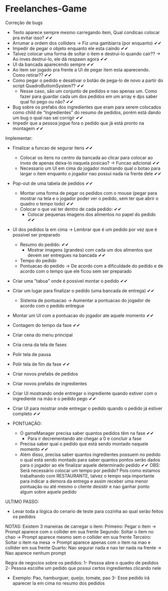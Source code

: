 # Freelanches-Game
Correção de bugs
- Texto aparece sempre mesmo carregando item, Qual condicao colocar pra evitar isso? ✔✔
- Arrumar a ordem dos colliders -> Fiz uma gambiarra (por enquanto) ✔✔
- Impedir de pegar o objeto enquanto ele esta caindo ✔✔
- Talvez colocar uma forma de soltar o item e destrui-lo quando cair?? -> Ao inves destrui-lo, ele dá respawn agora ✔✔
- UI da bancada aparecendo sempre ✔✔
- Ao item ser jogado pra frente a UI de pegar item esta aparecendo. Como retirar?? ✔✔
- Como pegar o pedido e desativar o botão de pega-lo de novo a partir do script QuadroButtomSystem?? ✔✔
  + Nesse caso, são um conjunto de pedidos e nao apenas um. Como fazer para guardar cada um dos pedidos em um array e dps saber qual foi pego ou não? ✔✔
- Bug sobre os prefabs dos ingredientes que eram para serem colocados como child de "Ingredientes" do resumo de pedidos, porém está dando um bug o qual nao sei corrigir ✔✔
- Impedir que a pessoa jogue fora o pedido que já está pronto na montagem ✔✔



Implementar:
- Finalizar a funcao de segurar itens ✔✔
  - Colocar os itens no centro da bancada ao clicar para colocar ao inves de apenas deixa-lo naquela posicao? -> Funcao adicional ✔✔
  - Necessario um UI em cima do jogador mostrando qual o botao para largar o item enquanto o jogador nao possui nada na frente dele ✔✔

- Pop-out de uma tabela de pedidos ✔✔
  - Montar uma forma de pegar os pedidos com o mouse (pegar para mostrar na tela e o jogador poder ver o pedido, sem ter que abrir o quadro o tempo todo) ✔✔
  - Colocar o que vai ter dentro de cada pedido: ✔✔
    + Colocar pequenas imagens dos alimentos no papel do pedido ✔✔

- UI dos pedidos la em cima -> Lembrar que é um pedido por vez que é possivel ser preparado 
  - Resumo do pedido: ✔✔
    + Mostrar imagens (grandes) com cada um dos alimentos que devem ser entregues na bancada ✔✔
  - Tempo do pedido 
  - Pontuacao do pedido -> De acordo com a dificuldade do pedido e de acordo com o tempo que ele ficou sem ser preparado

- Criar uma "tabua" onde é possivel montar o pedido ✔✔

- Criar um lugar para finalizar o pedido (uma bancada de entrega) ✔✔
  - Sistema de pontuacao -> Aumentar a pontuacao do jogador de acordo com o pedido entregue

- Montar um UI com a pontuacao do jogador ate aquele momento ✔✔

- Contagem do tempo da fase ✔✔

- Criar cena do menu principal

- Cria cena da tela de fases

- Polir tela de pausa 

- Polir tela de fim da fase  ✔✔

- Criar novos prefabs de pedidos

- Criar novos prefabs de ingredientes

- Criar UI mostrando onde entregar o ingrediente quando estiver com o ingrediente na mão e o pedido pego ✔✔

- Criar UI para mostrar onde entregar o pedido quando o pedido já estiver completo ✔✔

- PONTUAÇÃO: 
  - O gameManager precisa saber quantos pedidos têm na fase ✔✔
    + Para ir decrementando ate chegar a 0 e concluir a fase 
  - Precisa saber qual o pedido que está sendo montado naquele momento ✔✔
  - Além disso, precisa saber quantos ingredientes possuem no pedido o qual está sendo montado para saber quantos pontos serão dados para o jogador ao ele finalizar aquele determinado pedido ✔✔
  OBS: Será necessário colocar um tempo por pedido? Pois como estamos trabalhando com RESTAURANTE, talvez o tempo seja importante para indicar a demora da entrega e assim receber uma menor pontuação ou até mesmo o cliente desistir e nao ganhar ponto algum sobre aquele pedido

ULTIMO PASSO: 
- Levar toda a lógica do cenario de teste para cozinha ao qual serão feitos os pedidos

NOTAS: 
Existem 3 maneiras de carregar o item:
Primeiro: Pegar o item -> Prompt aparece com o collider em sua frente
Segundo: Soltar o item no chao -> Prompt aparece mesmo sem o collider em sua frente
Terceiro: Soltar o item na mesa -> Prompt aparece apenas com o item na mao e collider em sua frente
Quarto: Nao segurar nada e nao ter nada na frente -> Nao aparece nenhum prompt

Regra de negocios sobre os pedidos:
1- Pessoa abre o quadro de pedidos
2- Pessoa escolhe um pedido que possui certos ingredientes clicando nele
   + Exemplo: Pao, hamburguer, queijo, tomate, pao
3- Esse pedido irá aparecer la em cima no resumo dos pedidos


